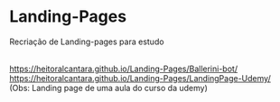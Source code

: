 # Landing-Pages
 Recriação de Landing-pages para estudo

<a href="https://heitoralcantara.github.io/Landing-Pages/Android/" target="_blank"></a>  <br>
https://heitoralcantara.github.io/Landing-Pages/Ballerini-bot/ <br>
https://heitoralcantara.github.io/Landing-Pages/LandingPage-Udemy/ <br>
(Obs: Landing page de uma aula do curso da udemy)
